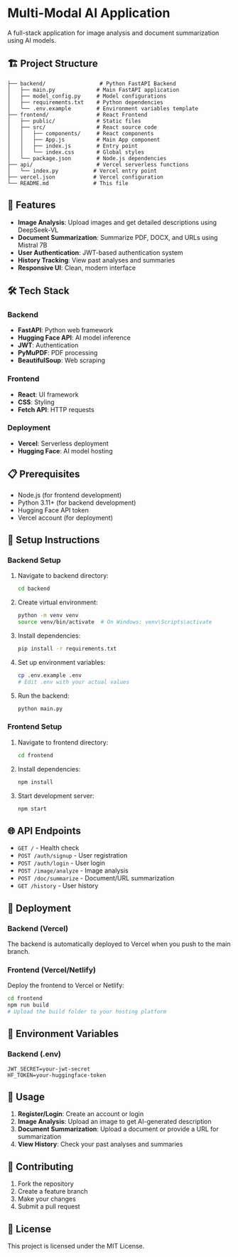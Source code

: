 # Multi-Modal AI Application

A full-stack application for image analysis and document summarization using AI models.

## 🏗️ Project Structure

```
├── backend/                 # Python FastAPI Backend
│   ├── main.py             # Main FastAPI application
│   ├── model_config.py     # Model configurations
│   ├── requirements.txt    # Python dependencies
│   └── .env.example        # Environment variables template
├── frontend/               # React Frontend
│   ├── public/             # Static files
│   ├── src/                # React source code
│   │   ├── components/     # React components
│   │   ├── App.js          # Main App component
│   │   ├── index.js        # Entry point
│   │   └── index.css       # Global styles
│   └── package.json        # Node.js dependencies
├── api/                    # Vercel serverless functions
│   └── index.py           # Vercel entry point
├── vercel.json            # Vercel configuration
└── README.md              # This file
```

## 🚀 Features

- **Image Analysis**: Upload images and get detailed descriptions using DeepSeek-VL
- **Document Summarization**: Summarize PDF, DOCX, and URLs using Mistral 7B
- **User Authentication**: JWT-based authentication system
- **History Tracking**: View past analyses and summaries
- **Responsive UI**: Clean, modern interface

## 🛠️ Tech Stack

### Backend
- **FastAPI**: Python web framework
- **Hugging Face API**: AI model inference
- **JWT**: Authentication
- **PyMuPDF**: PDF processing
- **BeautifulSoup**: Web scraping

### Frontend
- **React**: UI framework
- **CSS**: Styling
- **Fetch API**: HTTP requests

### Deployment
- **Vercel**: Serverless deployment
- **Hugging Face**: AI model hosting

## 📋 Prerequisites

- Node.js (for frontend development)
- Python 3.11+ (for backend development)
- Hugging Face API token
- Vercel account (for deployment)

## 🔧 Setup Instructions

### Backend Setup

1. Navigate to backend directory:
   ```bash
   cd backend
   ```

2. Create virtual environment:
   ```bash
   python -m venv venv
   source venv/bin/activate  # On Windows: venv\Scripts\activate
   ```

3. Install dependencies:
   ```bash
   pip install -r requirements.txt
   ```

4. Set up environment variables:
   ```bash
   cp .env.example .env
   # Edit .env with your actual values
   ```

5. Run the backend:
   ```bash
   python main.py
   ```

### Frontend Setup

1. Navigate to frontend directory:
   ```bash
   cd frontend
   ```

2. Install dependencies:
   ```bash
   npm install
   ```

3. Start development server:
   ```bash
   npm start
   ```

## 🌐 API Endpoints

- `GET /` - Health check
- `POST /auth/signup` - User registration
- `POST /auth/login` - User login
- `POST /image/analyze` - Image analysis
- `POST /doc/summarize` - Document/URL summarization
- `GET /history` - User history

## 🚀 Deployment

### Backend (Vercel)
The backend is automatically deployed to Vercel when you push to the main branch.

### Frontend (Vercel/Netlify)
Deploy the frontend to Vercel or Netlify:

```bash
cd frontend
npm run build
# Upload the build folder to your hosting platform
```

## 🔑 Environment Variables

### Backend (.env)
```
JWT_SECRET=your-jwt-secret
HF_TOKEN=your-huggingface-token
```

## 📝 Usage

1. **Register/Login**: Create an account or login
2. **Image Analysis**: Upload an image to get AI-generated description
3. **Document Summarization**: Upload a document or provide a URL for summarization
4. **View History**: Check your past analyses and summaries

## 🤝 Contributing

1. Fork the repository
2. Create a feature branch
3. Make your changes
4. Submit a pull request

## 📄 License

This project is licensed under the MIT License.
